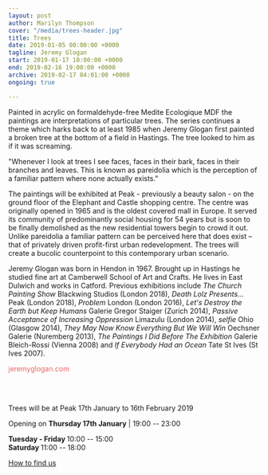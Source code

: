 ```yaml
---
layout: post
author: Marilyn Thompson
cover: "/media/trees-header.jpg"
title: Trees
date: 2019-01-05 00:00:00 +0000
tagline: Jeremy Glogan
start: 2019-01-17 10:00:00 +0000
end: 2019-02-16 19:00:00 +0000
archive: 2019-02-17 04:01:00 +0000
ongoing: true

---
```


<p>Painted in acrylic on formaldehyde-free Medite Ecologique MDF the paintings are interpretations of particular trees. The series continues a theme which harks back to at least 1985 when Jeremy Glogan first painted a broken tree at the bottom of a field in Hastings. The tree looked to him as if it was screaming.</p>
								
<p>"Whenever I look at trees I see faces, faces in their bark, faces in their branches and leaves. This is known as pareidolia which is the perception of a familiar pattern where none actually exists."</p>

<p>The paintings will be exhibited at Peak - previously a beauty salon - on the ground floor of the Elephant and Castle shopping centre. The centre was originally opened in 1965 and is the oldest covered mall in Europe. It served its community of predominantly social housing for 54 years but is soon to be finally demolished as the new residential towers begin to crowd it out. Unlike pareidolia a familiar pattern can be perceived here that does exist – that of privately driven profit-first urban redevelopment. The trees will create a bucolic counterpoint to this contemporary urban scenario.</p>

<p>Jeremy Glogan was born in Hendon in 1967. Brought up in Hastings he studied fine art at Camberwell School of Art and Crafts. He lives in East Dulwich and works in Catford. Previous exhibitions include <i>The Church Painting Show</i> Blackwing Studios (London 2018), <i>Death Lolz Presents…</i> Peak (London 2018), <i>Problem</i> London (London 2016), <i>Let's Destroy the Earth but Keep Humans</i> Galerie Gregor Staiger (Zurich 2014), <i>Passive Acceptance of Increasing Oppression</i> Limazulu (London 2014), <i>selfie</i> Ohio (Glasgow 2014), <i>They May Now Know Everything But We Will Win</i> Oechsner Galerie (Nuremberg 2013), <i>The Paintings I Did Before The Exhibition</i>  Galerie Bleich-Rossi (Vienna 2008) and <i>If Everybody Had an Ocean</i> Tate St Ives (St Ives 2007).</p>

<p><a href="http://www.jeremyglogan.com" style="color: #EC655E; text-decoration: none;">jeremyglogan.com</a></p>

<br /><br />

<p>Trees will be at Peak 17th January to 16th February 2019 </p>
<p>Opening on <b>Thursday 17th January</b> | 19:00 -- 23:00</p>

<p><b>Tuesday - Friday </b>10:00 -- 15:00<br />
<b>Saturday </b>11:00 -- 18:00 <br />


[How to find us](/contact/)